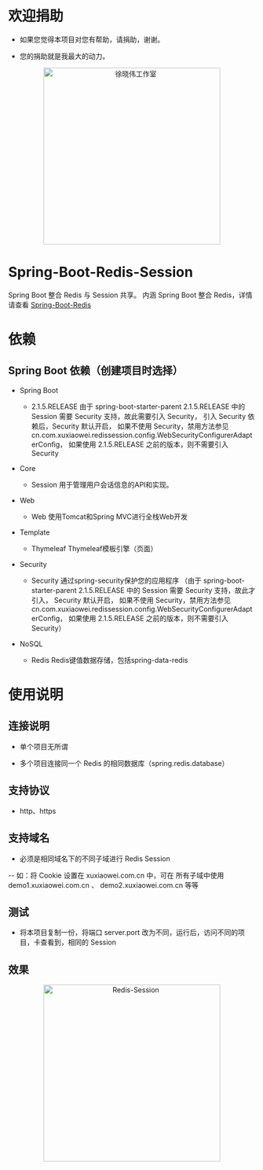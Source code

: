 # 欢迎捐助

- 如果您觉得本项目对您有帮助，请捐助，谢谢。

- 您的捐助就是我最大的动力。

<p align=center>
  <a href="https://xuxiaowei.com.cn">
    <img src="https://cdn2.xuxiaowei.com.cn/img/QRCode.png/xuxiaowei.com.cn" alt="徐晓伟工作室" width="360">
  </a>
</p>


# Spring-Boot-Redis-Session
Spring Boot 整合 Redis 与 Session 共享。
内涵 Spring Boot 整合 Redis，详情请查看 [Spring-Boot-Redis](https://github.com/XXWXHK/Spring-Boot-Redis)

# 依赖

## Spring Boot 依赖（创建项目时选择）

- Spring Boot
    - 2.1.5.RELEASE         由于 spring-boot-starter-parent 2.1.5.RELEASE 中的 Session 需要 Security 支持，故此需要引入 Security，
                            引入 Security 依赖后，Security 默认开启，
                            如果不使用 Security，禁用方法参见 cn.com.xuxiaowei.redissession.config.WebSecurityConfigurerAdapterConfig，
                            如果使用 2.1.5.RELEASE 之前的版本，则不需要引入 Security
- Core
    - Session               用于管理用户会话信息的API和实现。
    
- Web
    - Web                   使用Tomcat和Spring MVC进行全栈Web开发
    
- Template
	- Thymeleaf             Thymeleaf模板引擎（页面）
    
- Security
    - Security              通过spring-security保护您的应用程序
                            （由于 spring-boot-starter-parent 2.1.5.RELEASE 中的 Session 需要 Security 支持，故此才引入，
                            Security 默认开启，
                            如果不使用 Security，禁用方法参见 cn.com.xuxiaowei.redissession.config.WebSecurityConfigurerAdapterConfig，
                            如果使用 2.1.5.RELEASE 之前的版本，则不需要引入 Security）
    
- NoSQL
    - Redis                 Redis键值数据存储，包括spring-data-redis
    
# 使用说明

## 连接说明

- 单个项目无所谓

- 多个项目连接同一个 Redis 的相同数据库（spring.redis.database）

## 支持协议

- http、https

## 支持域名

- 必须是相同域名下的不同子域进行 Redis Session

-- 如：将 Cookie 设置在 xuxiaowei.com.cn 中，可在 所有子域中使用 demo1.xuxiaowei.com.cn 、 demo2.xuxiaowei.com.cn 等等

## 测试

- 将本项目复制一份，将端口 server.port 改为不同，运行后，访问不同的项目，卡查看到，相同的 Session

## 效果

<p align=center>
    <img src="https://cdn2.xuxiaowei.com.cn/img/Redis-Session.png/xuxiaowei.com.cn" alt="Redis-Session" width="360">
</p>

